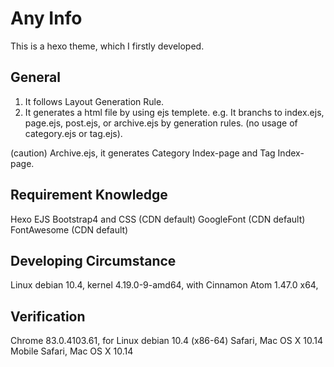 # Any Info
This is a hexo theme, which I firstly developed.

## General
1. It follows Layout Generation Rule.
2. It generates a html file by using ejs templete.
   e.g. It branchs to index.ejs, page.ejs, post.ejs, or archive.ejs by generation rules.
        (no usage of category.ejs or tag.ejs).

(caution) Archive.ejs, it generates Category Index-page and Tag Index-page.

## Requirement Knowledge
Hexo
EJS
Bootstrap4 and CSS (CDN default)
GoogleFont (CDN default)
FontAwesome (CDN default)

## Developing Circumstance
Linux debian 10.4, kernel 4.19.0-9-amd64, with Cinnamon
Atom 1.47.0 x64, 

## Verification
Chrome 83.0.4103.61, for Linux debian 10.4 (x86-64)
Safari, Mac OS X 10.14
Mobile Safari, Mac OS X 10.14
